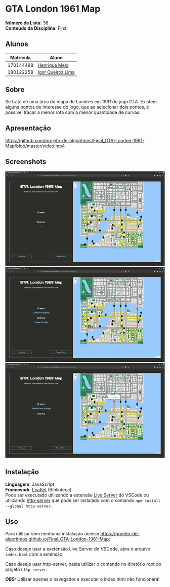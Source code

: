 # GTA London 1961 Map

**Número da Lista**: 36</br>
**Conteúdo da Disciplina**: Final</br>

## Alunos

| Matrícula | Aluno                                             |
| ---------- | ------------------------------------------------- |
| 170144488  | [Henrique Melo](https://github.com/HenriqueAmorim20) |
| 180122258  | [Igor Queiroz Lima](https://github.com/igorq937)     |

## Sobre

Se trata de uma área do mapa de Londres em 1961 do jogo GTA. Existem alguns pontos de interesse do jogo, que ao selecionar dois pontos, é possível traçar a menor rota com a menor quantidade de curvas.

## Apresentação

https://github.com/projeto-de-algoritmos/Final_GTA-London-1961-Map/blob/master/video.mp4

## Screenshots

<img src="assets/print1.png" style="height: 300px;"/></br>
<img src="assets/print2.png" style="height: 300px;"/></br>
<img src="assets/print3.png" style="height: 300px;"/></br>

## Instalação

**Linguagem**: JavaScript</br>
**Framework**: [Leaflet](https://leafletjs.com/) (Biblioteca)</br>
Pode ser executado utilizando a extensão [Live Server](https://marketplace.visualstudio.com/items?itemName=ritwickdey.LiveServer) do VSCode ou utilizando [http-server](https://github.com/http-party/http-server) que pode ser instalado com o comando ``npm install --global http-server``.

## Uso

Para utilizar sem nenhuma instalação acesse https://projeto-de-algoritmos.github.io/Final_GTA-London-1961-Map;

Caso deseje usar a exetensão Live Server do VSCode, abra o arquivo ``index.html`` com a extensão;

Caso deseje usar http-server, basta utilizar o comando no diretório root do projeto ``http-server``.

***OBS:*** Utilizar apenas o navegador e executar o index.html não funcionará!
